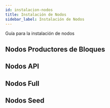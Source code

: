 ```yaml
---
id: instalacion-nodos
title: Instalación de Nodos
sidebar_label: Instalación de Nodos
---
```


Guía para la instalación de nodos 

## Nodos Productores de Bloques

## Nodos API

## Nodos Full 

## Nodos Seed